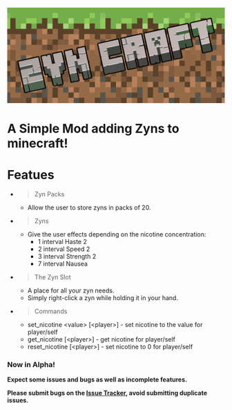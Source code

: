 ![The Mod Icon](https://github.com/bejker123/ZynCraft/raw/refs/heads/master/src/main/resources/assets/zyncraft/icon.png)
# A Simple Mod adding Zyns to minecraft!
# Featues
- > Zyn Packs
  - Allow the user to store zyns in packs of 20.
- > Zyns
    - Give the user effects depending on the nicotine concentration:
      - 1 interval Haste 2
      - 2 interval Speed 2
      - 3 interval Strength 2
      - 7 interval Nausea
- > The Zyn Slot
    - A place for all your zyn needs.
    - Simply right-click a zyn while holding it in your hand.
- > Commands
    - set_nicotine \<value> \[\<player>\] - set nicotine to the value for player/self
    - get_nicotine [\<player\>] - get nicotine for player/self
    - reset_nicotine \[\<player\>] - set nicotine to 0 for player/self
### Now in Alpha!
**Expect some issues and bugs as well as incomplete features.**

**Please submit bugs on the [Issue Tracker](https://github.com/bejker123/ZynCraft/issues), avoid submitting duplicate issues.**
